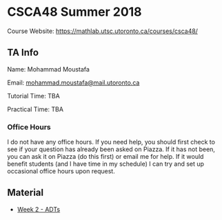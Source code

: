 # CSCA48 Summer 2018

Course Website: https://mathlab.utsc.utoronto.ca/courses/csca48/

## TA Info
Name: Mohammad Moustafa

Email: mohammad.moustafa@mail.utoronto.ca

Tutorial Time: TBA

Practical Time: TBA


### Office Hours
I do not have any office hours. If you need help, you should first check to see if your question has already been asked on Piazza. If it has not been, you can ask it on Piazza (do this first) or email me for help. If it would benefit students (and I have time in my schedule) I can try and set up occasional office hours upon request.


## Material

* [Week 2 - ADTs](https://github.com/mohammadmoustafa/CSCA48-Summer-2018/tree/master/Week2)

